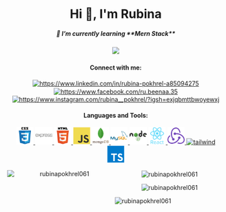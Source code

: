 <h1 align="center">Hi 👋, I'm Rubina </h1>
<h5 align="center"> 🌱 I’m currently learning **Mern Stack**</h5>
<div id="header" align="center">
  <img src="https://user-images.githubusercontent.com/125878564/258871853-20e24ac8-354d-4ec0-8f25-ef158aec9420.gif" width="300"/>
</div>
<h4 align="center">Connect with me:</h4>
<p align="center">
<a href="https://linkedin.com/in/https://www.linkedin.com/in/rubina-pokhrel-a85094275" target="blank"><img align="center" src="https://raw.githubusercontent.com/rahuldkjain/github-profile-readme-generator/master/src/images/icons/Social/linked-in-alt.svg" alt="https://www.linkedin.com/in/rubina-pokhrel-a85094275" height="30" width="40" /></a>
<a href="https://fb.com/https://www.facebook.com/ru.beenaa.35" target="blank"><img align="center" src="https://raw.githubusercontent.com/rahuldkjain/github-profile-readme-generator/master/src/images/icons/Social/facebook.svg" alt="https://www.facebook.com/ru.beenaa.35" height="30" width="40" /></a>
<a href="https://instagram.com/https://www.instagram.com/rubina__pokhrel/?igsh=exjqbmttbwoyewxj" target="blank"><img align="center" src="https://raw.githubusercontent.com/rahuldkjain/github-profile-readme-generator/master/src/images/icons/Social/instagram.svg" alt="https://www.instagram.com/rubina__pokhrel/?igsh=exjqbmttbwoyewxj" height="30" width="40" /></a>
</p>

<h4 align="center"></h4>
<h4 align="center">Languages and Tools:</h4>
<p align="center"> <a href="https://www.w3schools.com/css/" target="_blank" rel="noreferrer"> <img src="https://raw.githubusercontent.com/devicons/devicon/master/icons/css3/css3-original-wordmark.svg" alt="css3" width="40" height="40"/> </a> <a href="https://expressjs.com" target="_blank" rel="noreferrer"> <img src="https://raw.githubusercontent.com/devicons/devicon/master/icons/express/express-original-wordmark.svg" alt="express" width="40" height="40"/> </a> <a href="https://www.w3.org/html/" target="_blank" rel="noreferrer"> <img src="https://raw.githubusercontent.com/devicons/devicon/master/icons/html5/html5-original-wordmark.svg" alt="html5" width="40" height="40"/> </a> <a href="https://developer.mozilla.org/en-US/docs/Web/JavaScript" target="_blank" rel="noreferrer"> <img src="https://raw.githubusercontent.com/devicons/devicon/master/icons/javascript/javascript-original.svg" alt="javascript" width="40" height="40"/> </a> <a href="https://www.mongodb.com/" target="_blank" rel="noreferrer"> <img src="https://raw.githubusercontent.com/devicons/devicon/master/icons/mongodb/mongodb-original-wordmark.svg" alt="mongodb" width="40" height="40"/> </a> <a href="https://www.mysql.com/" target="_blank" rel="noreferrer"> <img src="https://raw.githubusercontent.com/devicons/devicon/master/icons/mysql/mysql-original-wordmark.svg" alt="mysql" width="40" height="40"/> </a> <a href="https://nodejs.org" target="_blank" rel="noreferrer"> <img src="https://raw.githubusercontent.com/devicons/devicon/master/icons/nodejs/nodejs-original-wordmark.svg" alt="nodejs" width="40" height="40"/> </a> <a href="https://reactjs.org/" target="_blank" rel="noreferrer"> <img src="https://raw.githubusercontent.com/devicons/devicon/master/icons/react/react-original-wordmark.svg" alt="react" width="40" height="40"/> </a> <a href="https://redux.js.org" target="_blank" rel="noreferrer"> <img src="https://raw.githubusercontent.com/devicons/devicon/master/icons/redux/redux-original.svg" alt="redux" width="40" height="40"/> </a> <a href="https://tailwindcss.com/" target="_blank" rel="noreferrer"> <img src="https://www.vectorlogo.zone/logos/tailwindcss/tailwindcss-icon.svg" alt="tailwind" width="40" height="40"/> </a> <a href="https://www.typescriptlang.org/" target="_blank" rel="noreferrer"> <img src="https://raw.githubusercontent.com/devicons/devicon/master/icons/typescript/typescript-original.svg" alt="typescript" width="40" height="40"/> </a> </p>

<div align="center">
  <img align="left" src="https://github-readme-stats.vercel.app/api?username=rubinapokhrel061&show_icons=true&locale=en" alt="rubinapokhrel061" height="150cm" width="250cm"/>
 <img align="center" src="https://github-readme-streak-stats.herokuapp.com/?user=rubinapokhrel061&" alt="rubinapokhrel061" height="150cm" width="250cm"/>
  
</div>

<p align="center"> <img src="https://komarev.com/ghpvc/?username=rubinapokhrel061&label=Profile%20views&color=0e75b6&style=flat" alt="rubinapokhrel061" /> </p>
 <img align="left" src="https://github-readme-stats.vercel.app/api/top-langs?username=rubinapokhrel061&show_icons=true&locale=en&layout=compact" alt="rubinapokhrel061"width="250cm" width="300cm"/>
